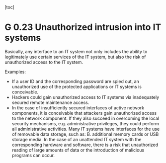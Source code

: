 [toc]
 
G 0.23 Unauthorized intrusion into IT systems
==========================================

Basically, any interface to an IT system not only includes the ability to legitimately use certain services of the IT system, but also the risk of unauthorized access to the IT system.

Examples:

* If a user ID and the corresponding password are spied out, an unauthorized use of the protected applications or IT systems is conceivable.
* Hackers could gain unauthorized access to IT systems via inadequately secured remote maintenance access.
* In the case of insufficiently secured interfaces of active network components, it is conceivable that attackers gain unauthorized access to the network component. If they also succeed in overcoming the local security mechanisms, e.g. administrative privileges, they could perform all administrative activities.
Many IT systems have interfaces for the use of removable data storage, such as: B. additional memory cards or USB storage media. In the case of an unattended IT system with the corresponding hardware and software, there is a risk that unauthorized reading of large amounts of data or the introduction of malicious programs can occur.

